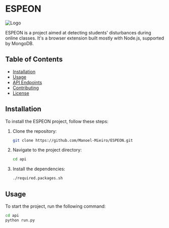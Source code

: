 # ESPEON

![Logo](https://github.com/user-attachments/assets/d86acded-a26a-4dd2-a70e-1b09ac26ec8b)

ESPEON is a project aimed at detecting students' disturbances during online classes. It's a browser extension built mostly with Node.js, supported by MongoDB.
## Table of Contents
- [Installation](#installation)
- [Usage](#usage)
- [API Endpoints](#api-endpoints)
- [Contributing](#contributing)
- [License](#license)

## Installation

To install the ESPEON project, follow these steps:

1. Clone the repository:
    ```bash
    git clone https://github.com/Manoel-Mieiro/ESPEON.git
    ```
2. Navigate to the project directory:
    ```bash
    cd api
    ```
3. Install the dependencies:
    ```bash
    ./required.packages.sh
    
    ```

## Usage

To start the project, run the following command:

```bash
cd api
python run.py
